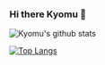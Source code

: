 ### Hi there Kyomu 👋
![Kyomu's github stats](https://github-readme-stats.vercel.app/api?username=EnK1&show_icons=true&count_private=true&theme=vue-dark)


[![Top Langs](https://github-readme-stats.vercel.app/api/top-langs/?username=EnK1&theme=vue-dark)](https://github.com/EnK1)
<!--
**EnK1/Enk1** is a ✨ _special_ ✨ repository because its `README.md` (this file) appears on your GitHub profile.
Here are some ideas to get you started:

- 🔭 I’m currently working on ...
- 🌱 I’m currently learning ...
- 👯 I’m looking to collaborate on ...
- 🤔 I’m looking for help with ...
- 💬 Ask me about ...
- 📫 How to reach me: ...
- 😄 Pronouns: ...
- ⚡ Fun fact: ...
-->
